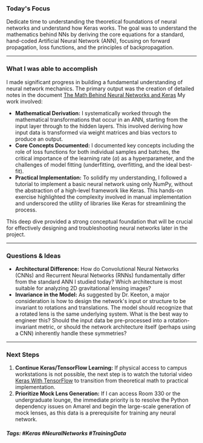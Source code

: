 ### Today's Focus

Dedicate time to understanding the theoretical foundations of neural networks and understand how Keras works. The goal was to understand the mathematics behind NNs by deriving the core equations for a standard, hand-coded Artificial Neural Network (ANN), focusing on forward propagation, loss functions, and the principles of backpropagation.
***
### What I was able to accomplish

I made significant progress in building a fundamental understanding of neural network mechanics. The primary output was the creation of detailed notes in the document [The Math Behind Neural Networks and Keras](https://github.com/satyajitlion/GravLensing/blob/8133860737e765a5e4a30088e2a7ca523b55c9d8/Notes/The%20Math%20Behind%20Neural%20Networks%20and%20Keras.md) My work involved:
- **Mathematical Derivation:** I systematically worked through the mathematical transformations that occur in an ANN, starting from the input layer through to the hidden layers. This involved deriving how input data is transformed via weight matrices and bias vectors to produce an output.
- **Core Concepts Documented:** I documented key concepts including the role of loss functions for both individual samples and batches, the critical importance of the learning rate ($\alpha$) as a hyperparameter, and the challenges of model fitting (underfitting, overfitting, and the ideal best-fit).    
- **Practical Implementation:** To solidify my understanding, I followed a tutorial to implement a basic neural network using only NumPy, without the abstraction of a high-level framework like Keras. This hands-on exercise highlighted the complexity involved in manual implementation and underscored the utility of libraries like Keras for streamlining the process.

This deep dive provided a strong conceptual foundation that will be crucial for effectively designing and troubleshooting neural networks later in the project.
***
### Questions & Ideas

- **Architectural Difference:** How do Convolutional Neural Networks (CNNs) and Recurrent Neural Networks (RNNs) fundamentally differ from the standard ANN I studied today? Which architecture is most suitable for analyzing 2D gravitational lensing images?
- **Invariance in the Model:** As suggested by Dr. Keeton, a major consideration is how to design the network's input or structure to be invariant to rotations and translations. The model should recognize that a rotated lens is the same underlying system. What is the best way to engineer this? Should the input data be pre-processed into a rotation-invariant metric, or should the network architecture itself (perhaps using a CNN) inherently handle these symmetries?
***
### Next Steps

1. **Continue Keras/TensorFlow Learning:** If physical access to campus workstations is not possible, the next step is to watch the tutorial video [Keras With TensorFlow](https://www.youtube.com/watch?v=qFJeN9V1ZsI&t=423s) to transition from theoretical math to practical implementation.
2. **Prioritize Mock Lens Generation:** If I can access Room 330 or the undergraduate lounge, the immediate priority is to resolve the Python dependency issues on Amarel and begin the large-scale generation of mock lenses, as this data is a prerequisite for training any neural network.
    
##### Tags: #Keras #NeuralNetworks #TrainingData



